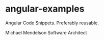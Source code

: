 angular-examples
================

Angular Code Snippets.  Preferably reusable.

Michael Mendelson
Software Architect
